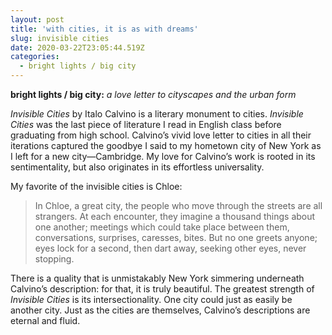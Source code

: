 ```yaml
---
layout: post
title: 'with cities, it is as with dreams'
slug: invisible cities
date: 2020-03-22T23:05:44.519Z
categories:
  - bright lights / big city
---
```

**bright lights / big city:** *a love letter to cityscapes and the urban form*

*Invisible Cities* by Italo Calvino is a literary monument to cities. *Invisible Cities* was the last piece of literature I read in English class before graduating from high school. Calvino’s vivid love letter to cities in all their iterations captured the goodbye I said to my hometown city of New York as I left for a new city—Cambridge. My love for Calvino’s work is rooted in its sentimentality, but also originates in its effortless universality. 

My favorite of the invisible cities is Chloe: 

> In Chloe, a great city, the people who move through the streets are all strangers. At each encounter, they imagine a thousand things about one another; meetings which could take place between them, conversations, surprises, caresses, bites. But no one greets anyone; eyes lock for a second, then dart away, seeking other eyes, never stopping.

There is a quality that is unmistakably New York simmering underneath Calvino’s description: for that, it is truly beautiful. The greatest strength of *Invisible Cities* is its intersectionality. One city could just as easily be another city. Just as the cities are themselves, Calvino’s descriptions are eternal and fluid.